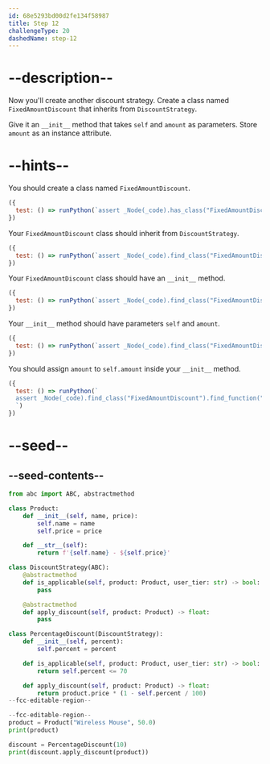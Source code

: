 ```yaml
---
id: 68e5293bd00d2fe134f58987
title: Step 12
challengeType: 20
dashedName: step-12
---
```


# --description--

Now you'll create another discount strategy. Create a class named `FixedAmountDiscount` that inherits from `DiscountStrategy`.

Give it an `__init__` method that takes `self` and `amount` as parameters. Store `amount` as an instance attribute.

# --hints--

You should create a class named `FixedAmountDiscount`.

```js
({
  test: () => runPython(`assert _Node(_code).has_class("FixedAmountDiscount")`)
})
```

Your `FixedAmountDiscount` class should inherit from `DiscountStrategy`.

```js
({
  test: () => runPython(`assert _Node(_code).find_class("FixedAmountDiscount").inherits_from("DiscountStrategy")`)
})
```

Your `FixedAmountDiscount` class should have an `__init__` method.

```js
({
  test: () => runPython(`assert _Node(_code).find_class("FixedAmountDiscount").has_function("__init__")`)
})
```

Your `__init__` method should have parameters `self` and `amount`.

```js
({
  test: () => runPython(`assert _Node(_code).find_class("FixedAmountDiscount").find_function("__init__").has_args("self, amount")`)
})
```

You should assign `amount` to `self.amount` inside your `__init__` method.

```js
({
  test: () => runPython(`
  assert _Node(_code).find_class("FixedAmountDiscount").find_function("__init__").has_stmt("self.amount = amount")
  `)
})
```

# --seed--

## --seed-contents--

```py
from abc import ABC, abstractmethod

class Product:
    def __init__(self, name, price):
        self.name = name
        self.price = price

    def __str__(self):
        return f'{self.name} - ${self.price}'

class DiscountStrategy(ABC):
    @abstractmethod
    def is_applicable(self, product: Product, user_tier: str) -> bool:
        pass

    @abstractmethod
    def apply_discount(self, product: Product) -> float:
        pass

class PercentageDiscount(DiscountStrategy):
    def __init__(self, percent):
        self.percent = percent

    def is_applicable(self, product: Product, user_tier: str) -> bool:
        return self.percent <= 70

    def apply_discount(self, product: Product) -> float:
        return product.price * (1 - self.percent / 100)
--fcc-editable-region--

--fcc-editable-region--
product = Product("Wireless Mouse", 50.0)
print(product)

discount = PercentageDiscount(10)
print(discount.apply_discount(product))
```
